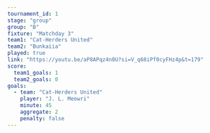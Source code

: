 ```yaml
---
tournament_id: 1
stage: "group"
group: "B"
fixture: "Matchday 3"
team1: "Cat-Herders United"
team2: "Bunkaiia"
played: true
link: "https://youtu.be/aP8APqz4n0U?si=V_q68iPf0cyFHz4p&t=179"
score:
  team1_goals: 1
  team2_goals: 0
goals:
  - team: "Cat-Herders United"
    player: "J. L. Meowri"
    minute: 45
    aggregate: 2
    penalty: false
---
```

